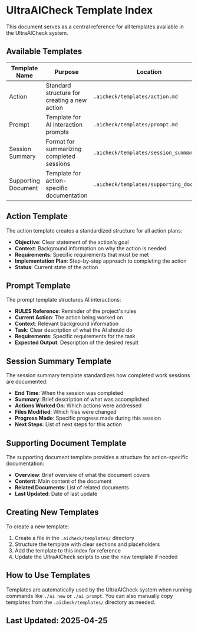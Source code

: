 # UltraAICheck Template Index

This document serves as a central reference for all templates available in the UltraAICheck system.

## Available Templates

| Template Name | Purpose | Location | Usage Command |
|---------------|---------|----------|---------------|
| Action | Standard structure for creating a new action | `.aicheck/templates/action.md` | `./ai new ActionName` |
| Prompt | Template for AI interaction prompts | `.aicheck/templates/prompt.md` | `./ai prompt` |
| Session Summary | Format for summarizing completed sessions | `.aicheck/templates/session_summary.md` | `./ai end "summary"` |
| Supporting Document | Template for action-specific documentation | `.aicheck/templates/supporting_doc.md` | `./ai docs ActionName document.md` |

## Action Template

The action template creates a standardized structure for all action plans:

- **Objective**: Clear statement of the action's goal
- **Context**: Background information on why the action is needed
- **Requirements**: Specific requirements that must be met
- **Implementation Plan**: Step-by-step approach to completing the action
- **Status**: Current state of the action

## Prompt Template

The prompt template structures AI interactions:

- **RULES Reference**: Reminder of the project's rules
- **Current Action**: The action being worked on
- **Context**: Relevant background information
- **Task**: Clear description of what the AI should do
- **Requirements**: Specific requirements for the task
- **Expected Output**: Description of the desired result

## Session Summary Template

The session summary template standardizes how completed work sessions are documented:

- **End Time**: When the session was completed
- **Summary**: Brief description of what was accomplished
- **Actions Worked On**: Which actions were addressed
- **Files Modified**: Which files were changed
- **Progress Made**: Specific progress made during this session
- **Next Steps**: List of next steps for this action

## Supporting Document Template

The supporting document template provides a structure for action-specific documentation:

- **Overview**: Brief overview of what the document covers
- **Content**: Main content of the document
- **Related Documents**: List of related documents
- **Last Updated**: Date of last update

## Creating New Templates

To create a new template:

1. Create a file in the `.aicheck/templates/` directory
2. Structure the template with clear sections and placeholders
3. Add the template to this index for reference
4. Update the UltraAICheck scripts to use the new template if needed

## How to Use Templates

Templates are automatically used by the UltraAICheck system when running commands like `./ai new` or `./ai prompt`. You can also manually copy templates from the `.aicheck/templates/` directory as needed.

## Last Updated: 2025-04-25
